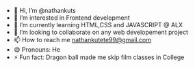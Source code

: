 - 👋 Hi, I’m @nathankuts
- 👀 I’m interested in Frontend development
- 🌱 I’m currently learning HTML,CSS and JAVASCRIPT @ ALX
- 💞️ I’m looking to collaborate on any web developement project
- 📫 How to reach me nathankutete99@gmail.com
- 😄 Pronouns: He
- ⚡ Fun fact: Dragon ball made me skip film classes in College

<!---
nathankuts/nathankuts is a ✨ special ✨ repository because its `README.md` (this file) appears on your GitHub profile.
You can click the Preview link to take a look at your changes.
--->
